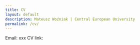```yaml
---
title: CV
layout: default
description: Mateusz Woźniak | Central European University
permalink: /cv/
---
```


Email: xxx
CV link:
